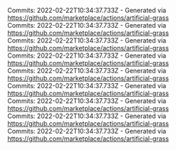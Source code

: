 Commits: 2022-02-22T10:34:37.733Z - Generated via https://github.com/marketplace/actions/artificial-grass
<br>
Commits: 2022-02-22T10:34:37.733Z - Generated via https://github.com/marketplace/actions/artificial-grass
<br>
Commits: 2022-02-22T10:34:37.733Z - Generated via https://github.com/marketplace/actions/artificial-grass
<br>
Commits: 2022-02-22T10:34:37.733Z - Generated via https://github.com/marketplace/actions/artificial-grass
<br>
Commits: 2022-02-22T10:34:37.733Z - Generated via https://github.com/marketplace/actions/artificial-grass
<br>
Commits: 2022-02-22T10:34:37.733Z - Generated via https://github.com/marketplace/actions/artificial-grass
<br>
Commits: 2022-02-22T10:34:37.733Z - Generated via https://github.com/marketplace/actions/artificial-grass
<br>
Commits: 2022-02-22T10:34:37.733Z - Generated via https://github.com/marketplace/actions/artificial-grass
<br>
Commits: 2022-02-22T10:34:37.733Z - Generated via https://github.com/marketplace/actions/artificial-grass
<br>
